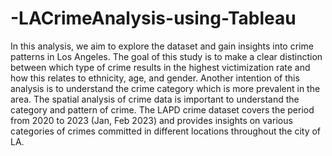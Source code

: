 # -LACrimeAnalysis-using-Tableau

In this analysis, we aim to explore the dataset and gain insights into crime patterns in Los Angeles. The goal of this study is to make a clear distinction between which type of crime results in the highest victimization rate and how this relates to ethnicity, age, and gender. Another intention of this analysis is to understand the crime category which is more prevalent in the area.
The spatial analysis of crime data is important to understand the category and pattern of crime. The LAPD crime dataset covers the period from 2020 to 2023 (Jan, Feb 2023) and provides insights on various categories of crimes committed in different locations throughout the city of LA.
